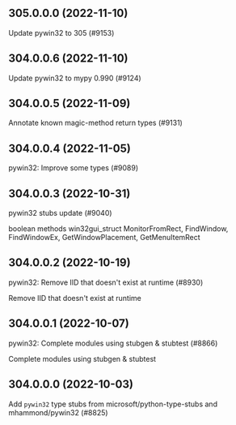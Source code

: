 ## 305.0.0.0 (2022-11-10)

Update pywin32 to 305 (#9153)

## 304.0.0.6 (2022-11-10)

Update pywin32 to mypy 0.990 (#9124)

## 304.0.0.5 (2022-11-09)

Annotate known magic-method return types (#9131)

## 304.0.0.4 (2022-11-05)

pywin32: Improve some types (#9089)

## 304.0.0.3 (2022-10-31)

pywin32 stubs update (#9040)

boolean methods
win32gui_struct
MonitorFromRect, FindWindow, FindWindowEx, GetWindowPlacement, GetMenuItemRect

## 304.0.0.2 (2022-10-19)

pywin32: Remove IID that doesn't exist at runtime (#8930)

Remove IID that doesn't exist at runtime

## 304.0.0.1 (2022-10-07)

pywin32: Complete modules using stubgen & stubtest (#8866)

Complete modules using stubgen & stubtest

## 304.0.0.0 (2022-10-03)

Add `pywin32` type stubs from microsoft/python-type-stubs and mhammond/pywin32  (#8825)

